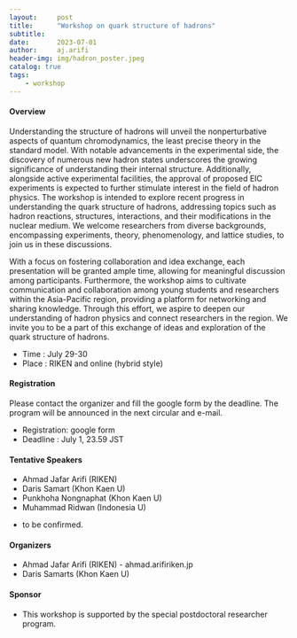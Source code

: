 ```yaml
---
layout:     post
title:      "Workshop on quark structure of hadrons"
subtitle:   
date:       2023-07-01
author:     aj.arifi
header-img: img/hadron_poster.jpeg
catalog: true
tags:
    - workshop
---
```



#### Overview

Understanding the structure of hadrons will unveil the nonperturbative aspects of quantum chromodynamics, the least precise theory in the standard model. With notable advancements in the experimental side, the discovery of numerous new hadron states underscores the growing significance of understanding their internal structure. Additionally, alongside active experimental facilities, the approval of proposed EIC experiments is expected to further stimulate interest in the field of hadron physics. The workshop is intended to explore recent progress in understanding the quark structure of hadrons, addressing topics such as hadron reactions, structures, interactions, and their modifications in the nuclear medium. We welcome researchers from diverse backgrounds, encompassing experiments, theory, phenomenology, and lattice studies, to join us in these discussions. 

With a focus on fostering collaboration and idea exchange, each presentation will be granted ample time, allowing for meaningful discussion among participants. Furthermore, the workshop aims to cultivate communication and collaboration among young students and researchers within the Asia-Pacific region, providing a platform for networking and sharing knowledge. Through this effort, we aspire to deepen our understanding of hadron physics and connect researchers in the region. We invite you to be a part of this exchange of ideas and exploration of the quark structure of hadrons.
- Time : July 29-30
- Place : RIKEN and online (hybrid style)

#### Registration
Please contact the organizer and fill the google form by the deadline.
The program will be announced in the next circular and e-mail.
- Registration: google form
- Deadline : July 1, 23.59 JST

#### Tentative Speakers
- Ahmad Jafar Arifi (RIKEN)
- Daris Samart (Khon Kaen U)
- Punkhoha Nongnaphat (Khon Kaen U)
- Muhammad Ridwan (Indonesia U)

* to be confirmed.

#### Organizers
- Ahmad Jafar Arifi (RIKEN) - ahmad.arifi<at>riken.jp 
- Daris Samarts (Khon Kaen U)


#### Sponsor
- This workshop is supported by the special postdoctoral researcher program.
